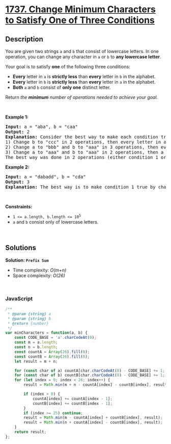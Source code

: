 # [1737. Change Minimum Characters to Satisfy One of Three Conditions](https://leetcode.com/problems/change-minimum-characters-to-satisfy-one-of-three-conditions)

## Description

<div class="xFUwe" data-track-load="description_content"><p>You are given two strings <code>a</code> and <code>b</code> that consist of lowercase letters. In one operation, you can change any character in <code>a</code> or <code>b</code> to <strong>any lowercase letter</strong>.</p>

<p>Your goal is to satisfy <strong>one</strong> of the following three conditions:</p>

<ul>
	<li><strong>Every</strong> letter in <code>a</code> is <strong>strictly less</strong> than <strong>every</strong> letter in <code>b</code> in the alphabet.</li>
	<li><strong>Every</strong> letter in <code>b</code> is <strong>strictly less</strong> than <strong>every</strong> letter in <code>a</code> in the alphabet.</li>
	<li><strong>Both</strong> <code>a</code> and <code>b</code> consist of <strong>only one</strong> distinct letter.</li>
</ul>

<p>Return <em>the <strong>minimum</strong> number of operations needed to achieve your goal.</em></p>

<p>&nbsp;</p>
<p><strong class="example">Example 1:</strong></p>

<pre><strong>Input:</strong> a = "aba", b = "caa"
<strong>Output:</strong> 2
<strong>Explanation:</strong> Consider the best way to make each condition true:
1) Change b to "ccc" in 2 operations, then every letter in a is less than every letter in b.
2) Change a to "bbb" and b to "aaa" in 3 operations, then every letter in b is less than every letter in a.
3) Change a to "aaa" and b to "aaa" in 2 operations, then a and b consist of one distinct letter.
The best way was done in 2 operations (either condition 1 or condition 3).
</pre>

<p><strong class="example">Example 2:</strong></p>

<pre><strong>Input:</strong> a = "dabadd", b = "cda"
<strong>Output:</strong> 3
<strong>Explanation:</strong> The best way is to make condition 1 true by changing b to "eee".
</pre>

<p>&nbsp;</p>
<p><strong>Constraints:</strong></p>

<ul>
	<li><code>1 &lt;= a.length, b.length &lt;= 10<sup>5</sup></code></li>
	<li><code>a</code> and <code>b</code> consist only of lowercase letters.</li>
</ul>
</div>

<p>&nbsp;</p>

## Solutions

**Solution: `Prefix Sum`**
- Time complexity: <em>O(m+n)</em>
- Space complexity: <em>O(26)</em>

<p>&nbsp;</p>

### **JavaScript**

```js
/**
 * @param {string} a
 * @param {string} b
 * @return {number}
 */
var minCharacters = function(a, b) {
    const CODE_BASE = 'a'.charCodeAt(0);
    const m = a.length;
    const n = b.length;
    const countA = Array(26).fill(0);
    const countB = Array(26).fill(0);
    let result = m + n;

    for (const char of a) countA[char.charCodeAt(0) - CODE_BASE] += 1;
    for (const char of b) countB[char.charCodeAt(0) - CODE_BASE] += 1;
    for (let index = 0; index < 26; index++) {
        result = Math.min(m + n - countA[index] - countB[index], result);

        if (index > 0) {
            countA[index] += countA[index - 1];
            countB[index] += countB[index - 1];
        }
        if (index >= 25) continue;
        result = Math.min(m - countA[index] + countB[index], result);
        result = Math.min(n + countA[index] - countB[index], result);
    }
    return result;
};
```
